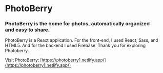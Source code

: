 # PhotoBerry

### PhotoBerry is the home for photos, automatically organized and easy to share.

PhotoBerry is a React application. For the front-end, I used React, Sass, and HTML5. And for the backend I used Firebase. Thank you for exploring Photoberry.

Visit PhotoBerry: [https://photoberry1.netlify.app/](https://photoberry1.netlify.app/)
